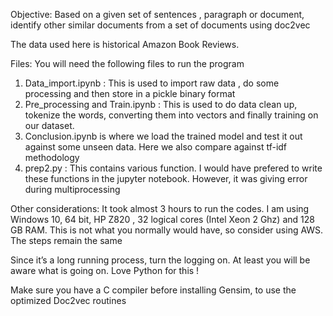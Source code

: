 Objective:
Based on a given set of sentences , paragraph or document, identify other similar documents from a set of documents using doc2vec

The data used here is historical Amazon Book Reviews. 

Files:
You will need the following files to run the program
1. Data_import.ipynb : This is used to import raw data , do some processing and then store in a pickle binary format
2. Pre_processing and Train.ipynb : This is used to do data clean up, tokenize the words, converting them into vectors and finally training on our dataset.
3. Conclusion.ipynb is where we load the trained model and test it out against some unseen data. Here we also compare against tf-idf methodology
4. prep2.py : This contains various function. I would have prefered to write these functions in the jupyter notebook. However, it was giving error during multiprocessing

Other considerations:
It took almost 3 hours to run the codes. I am using Windows 10, 64 bit, HP Z820 , 32 logical cores (Intel Xeon 2 Ghz) and 128 GB RAM. This is not what you normally would have, so consider using AWS. The steps remain the same

Since it’s a long running process, turn the logging on. At least you will be aware what is going on. Love Python for this !

Make sure you have a C compiler before installing Gensim, to use the optimized Doc2vec routines

